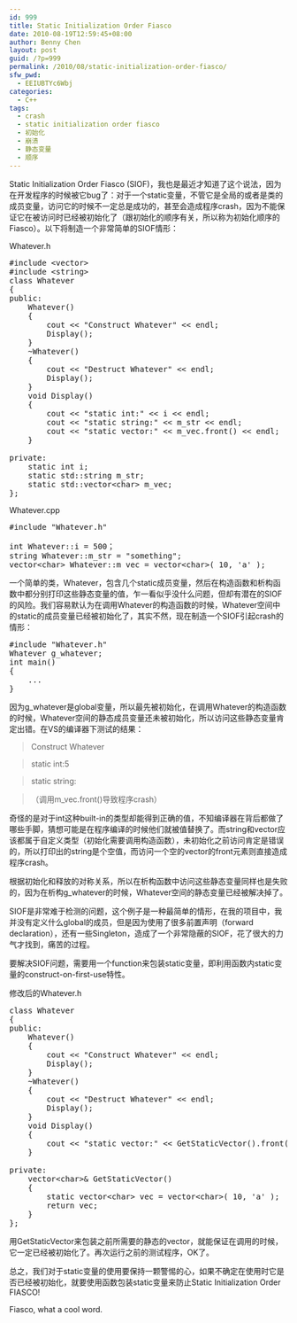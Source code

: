 ```yaml
---
id: 999
title: Static Initialization Order Fiasco
date: 2010-08-19T12:59:45+08:00
author: Benny Chen
layout: post
guid: /?p=999
permalink: /2010/08/static-initialization-order-fiasco/
sfw_pwd:
  - EEIUBTYc6Wbj
categories:
  - C++
tags:
  - crash
  - static initialization order fiasco
  - 初始化
  - 崩溃
  - 静态变量
  - 顺序
---
```

Static Initialization Order Fiasco (SIOF)，我也是最近才知道了这个说法，因为在开发程序的时候被它bug了：对于一个static变量，不管它是全局的或者是类的成员变量，访问它的时候不一定总是成功的，甚至会造成程序crash，因为不能保证它在被访问时已经被初始化了（跟初始化的顺序有关，所以称为初始化顺序的Fiasco）。以下将制造一个非常简单的SIOF情形：

Whatever.h

<pre class="brush: cpp; title: ; notranslate" title="">#include &lt;vector&gt;
#include &lt;string&gt;
class Whatever
{
public:
	Whatever()
	{
		cout &lt;&lt; "Construct Whatever" &lt;&lt; endl;
		Display();
	}
	~Whatever()
	{
		cout &lt;&lt; "Destruct Whatever" &lt;&lt; endl;
		Display();
	}
	void Display()
	{
		cout &lt;&lt; "static int:" &lt;&lt; i &lt;&lt; endl;
		cout &lt;&lt; "static string:" &lt;&lt; m_str &lt;&lt; endl;
		cout &lt;&lt; "static vector:" &lt;&lt; m_vec.front() &lt;&lt; endl;
	}

private:
	static int i;
	static std::string m_str;
	static std::vector&lt;char&gt; m_vec;
};
</pre>

Whatever.cpp

<pre class="brush: cpp; title: ; notranslate" title="">#include "Whatever.h"

int Whatever::i = 500；
string Whatever::m_str = "something";
vector&lt;char&gt; Whatever::m_vec = vector&lt;char&gt;( 10, 'a' );
</pre>

一个简单的类，Whatever，包含几个static成员变量，然后在构造函数和析构函数中都分别打印这些静态变量的值，乍一看似乎没什么问题，但却有潜在的SIOF的风险。我们容易默认为在调用Whatever的构造函数的时候，Whatever空间中的static的成员变量已经被初始化了，其实不然，现在制造一个SIOF引起crash的情形：

<pre class="brush: cpp; title: ; notranslate" title="">#include "Whatever.h"
Whatever g_whatever; 
int main()
{
	...
}
</pre>

因为g_whatever是global变量，所以最先被初始化，在调用Whatever的构造函数的时候，Whatever空间的静态成员变量还未被初始化，所以访问这些静态变量肯定出错。在VS的编译器下测试的结果：

> Construct Whatever
  
> static int:5
  
> static string:
  
> （调用m_vec.front()导致程序crash）</blockquote> 

奇怪的是对于int这种built-in的类型却能得到正确的值，不知编译器在背后都做了哪些手脚，猜想可能是在程序编译的时候他们就被值替换了。而string和vector应该都属于自定义类型（初始化需要调用构造函数），未初始化之前访问肯定是错误的，所以打印出的string是个空值，而访问一个空的vector的front元素则直接造成程序crash。

根据初始化和释放的对称关系，所以在析构函数中访问这些静态变量同样也是失败的，因为在析构g_whatever的时候，Whatever空间的静态变量已经被解决掉了。

SIOF是非常难于检测的问题，这个例子是一种最简单的情形，在我的项目中，我并没有定义什么global的成员，但是因为使用了很多前置声明（forward declaration），还有一些Singleton，造成了一个非常隐蔽的SIOF，花了很大的力气才找到，痛苦的过程。

要解决SIOF问题，需要用一个function来包装static变量，即利用函数内static变量的construct-on-first-use特性。

修改后的Whatever.h

<pre class="brush: cpp; title: ; notranslate" title="">class Whatever
{
public:
	Whatever()
	{
		cout &lt;&lt; "Construct Whatever" &lt;&lt; endl;
		Display();
	}
	~Whatever()
	{
		cout &lt;&lt; "Destruct Whatever" &lt;&lt; endl;
		Display();
	}
	void Display()
	{
		cout &lt;&lt; "static vector:" &lt;&lt; GetStaticVector().front() &lt;&lt; endl;
	}

private:
	vector&lt;char&gt;& GetStaticVector()
	{
		static vector&lt;char&gt; vec = vector&lt;char&gt;( 10, 'a' );
		return vec;
	}
};
</pre>

用GetStaticVector来包装之前所需要的静态的vector，就能保证在调用的时候，它一定已经被初始化了。再次运行之前的测试程序，OK了。

总之，我们对于static变量的使用要保持一颗警惕的心，如果不确定在使用时它是否已经被初始化，就要使用函数包装static变量来防止Static Initialization Order FIASCO!
  
Fiasco, what a cool word.
